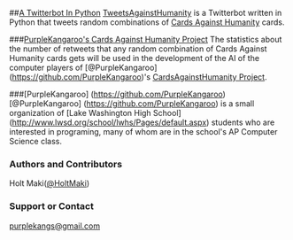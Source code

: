 ##[A Twitterbot In Python](https://github.com/PurpleKangaroo/TweetsAgainstHumanity)
[TweetsAgainstHumanity](https://github.com/PurpleKangaroo/TweetsAgainstHumanity) is a Twitterbot written in Python that tweets random combinations of [Cards Against Humanity](http://cardsagainsthumanity.com/) cards.

###[PurpleKangaroo's Cards Against Humanity Project](https://github.com/PurpleKangaroo/CardsAgainstHumanity)
The statistics about the number of retweets that any random combination of Cards Against Humanity cards gets will be used in the development of the AI of the computer players of [@PurpleKangaroo] (https://github.com/PurpleKangaroo)'s [CardsAgainstHumanity Project](https://github.com/PurpleKangaroo/CardsAgainstHumanity).

###[PurpleKangaroo] (https://github.com/PurpleKangaroo)
[@PurpleKangaroo] (https://github.com/PurpleKangaroo) is a small organization of [Lake Washington High School] (http://www.lwsd.org/school/lwhs/Pages/default.aspx) students who are interested in programing, many of whom are in the school's AP Computer Science class.

### Authors and Contributors
Holt Maki([@HoltMaki](https://github.com/HoltMaki))

### Support or Contact
purplekangs@gmail.com
